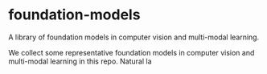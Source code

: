 # foundation-models
A library of foundation models in computer vision and multi-modal learning. 

We collect some representative foundation models in computer vision and multi-modal learning in this repo. Natural la